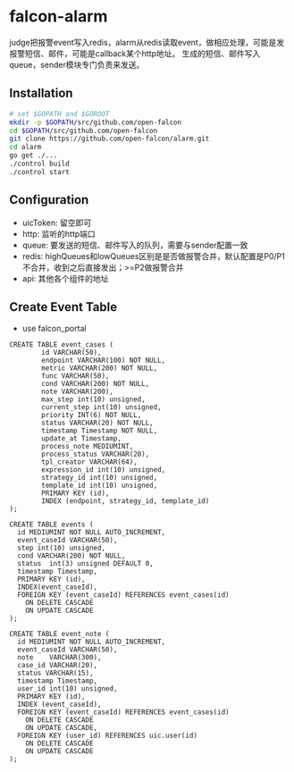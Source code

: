 falcon-alarm
============

judge把报警event写入redis，alarm从redis读取event，做相应处理，可能是发报警短信、邮件，可能是callback某个http地址。
生成的短信、邮件写入queue，sender模块专门负责来发送。


## Installation

```bash
# set $GOPATH and $GOROOT
mkdir -p $GOPATH/src/github.com/open-falcon
cd $GOPATH/src/github.com/open-falcon
git clone https://github.com/open-falcon/alarm.git
cd alarm
go get ./...
./control build
./control start
```

## Configuration

- uicToken: 留空即可
- http: 监听的http端口
- queue: 要发送的短信、邮件写入的队列，需要与sender配置一致
- redis: highQueues和lowQueues区别是是否做报警合并，默认配置是P0/P1不合并，收到之后直接发出；>=P2做报警合并
- api: 其他各个组件的地址

## Create Event Table
* use falcon_portal

```
CREATE TABLE event_cases (
        id VARCHAR(50),
        endpoint VARCHAR(100) NOT NULL,
        metric VARCHAR(200) NOT NULL,
        func VARCHAR(50),
        cond VARCHAR(200) NOT NULL,
        note VARCHAR(200),
        max_step int(10) unsigned,
        current_step int(10) unsigned,
        priority INT(6) NOT NULL,
        status VARCHAR(20) NOT NULL,
        timestamp Timestamp NOT NULL,
        update_at Timestamp,
        process_note MEDIUMINT,
        process_status VARCHAR(20),
        tpl_creator VARCHAR(64),
        expression_id int(10) unsigned,
        strategy_id int(10) unsigned,
        template_id int(10) unsigned,
        PRIMARY KEY (id),
        INDEX (endpoint, strategy_id, template_id)
);

CREATE TABLE events (
  id MEDIUMINT NOT NULL AUTO_INCREMENT,
  event_caseId VARCHAR(50),
  step int(10) unsigned,
  cond VARCHAR(200) NOT NULL,
  status  int(3) unsigned DEFAULT 0,
  timestamp Timestamp,
  PRIMARY KEY (id),
  INDEX(event_caseId),
  FOREIGN KEY (event_caseId) REFERENCES event_cases(id)
    ON DELETE CASCADE
    ON UPDATE CASCADE
);

CREATE TABLE event_note (
  id MEDIUMINT NOT NULL AUTO_INCREMENT,
  event_caseId VARCHAR(50),
  note    VARCHAR(300),
  case_id VARCHAR(20),
  status VARCHAR(15),
  timestamp Timestamp,
  user_id int(10) unsigned,
  PRIMARY KEY (id),
  INDEX (event_caseId),
  FOREIGN KEY (event_caseId) REFERENCES event_cases(id)
    ON DELETE CASCADE
    ON UPDATE CASCADE,
  FOREIGN KEY (user_id) REFERENCES uic.user(id)
    ON DELETE CASCADE
    ON UPDATE CASCADE
);
```
